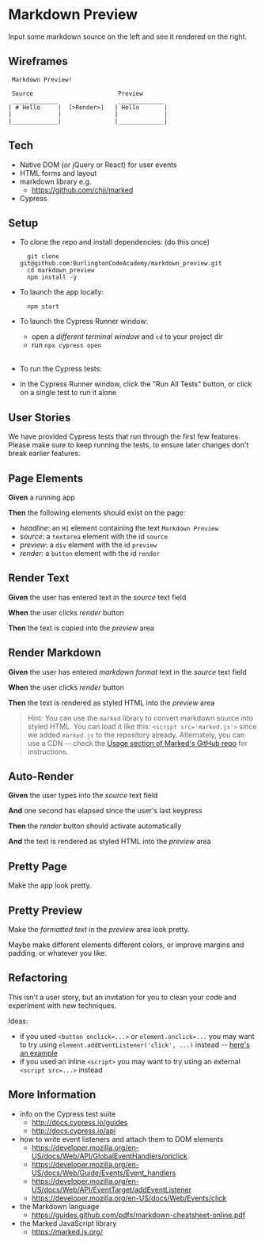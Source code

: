 # Markdown Preview

Input some markdown source on the left and see it rendered on the right.

## Wireframes

```
 Markdown Preview!

 Source                        Preview
 _____________                 _____________
| # Hello     |  [>Render>]   | Hello       |
|             |               |             |
|_____________|               |_____________|
```

## Tech

* Native DOM (or jQuery or React) for user events
* HTML forms and layout
* markdown library e.g.
  * https://github.com/chjj/marked
* Cypress

## Setup

* To clone the repo and install dependencies: (do this once)

        git clone git@github.com:BurlingtonCodeAcademy/markdown_preview.git
        cd markdown_preview
        npm install -y

* To launch the app locally:

        npm start

* To launch the Cypress Runner window:
  * open a *different terminal window* and `cd` to your project dir
  * run `npx cypress open` <br><br>

* To run the Cypress tests:
 * in the Cypress Runner window, click the "Run All Tests" button, or click on a single test to run it alone


## User Stories

We have provided Cypress tests that run through the first few features. Please make sure to keep running the tests, to ensure later changes don't break earlier features.

<!--BOX-->
## Page Elements

**Given** a running app

**Then** the following elements should exist on the page:

* *headline*: an `H1` element containing the text `Markdown Preview`
* *source*: a `textarea` element with the id `source`
* *preview*: a `div` element with the id `preview`
* *render*: a `button` element  with the id `render`

<!--/BOX-->

<!--BOX-->
## Render Text

**Given** the user has entered text in the *source* text field

**When** the user clicks *render* button

**Then** the text is copied into the *preview* area

<!--/BOX-->

<!--BOX-->
## Render Markdown

**Given** the user has entered *markdown format* text in the *source* text field

**When** the user clicks *render* button

**Then** the text is rendered as styled HTML into the *preview* area

> Hint: You can use the `marked` library to convert markdown source into styled HTML. You can load it like this: `<script src='marked.js'>` since we added `marked.js` to the repository already. Alternately, you can use a CDN -- check the [Usage section of Marked's GitHub repo](https://github.com/markedjs/marked) for instructions.

<!--/BOX-->

<!--BOX-->
## Auto-Render

**Given** the user types into the *source* text field

**And** one second has elapsed since the user's last keypress

**Then** the *render* button should activate automatically

**And** the text is rendered as styled HTML into the *preview* area

<!--/BOX-->

<!--BOX-->
## Pretty Page

Make the app look pretty.

<!--/BOX-->

<!--BOX-->
## Pretty Preview

Make the *formatted text* in the *preview* area look pretty. 

Maybe make different elements different colors, or improve margins and padding, or whatever you like.

<!--/BOX-->

<!--BOX-->

## Refactoring

This isn't a user story, but an invitation for you to clean your code and experiment with new techniques.

Ideas:

  * if you used  `<button onclick=...>` or  `element.onclick=...` you may want to try using `element.addEventListener('click', ...)` instead -- [here's an example](https://developer.mozilla.org/en-US/docs/Web/API/EventTarget/addEventListener#Example)
  * if you used an inline `<script>` you may want to try using an external `<script src=...>` instead

<!--/BOX-->

## More Information

* info on the Cypress test suite 
  * <http://docs.cypress.io/guides> 
  * <http://docs.cypress.io/api> 
* how to write event listeners and attach them to DOM elements
  * <https://developer.mozilla.org/en-US/docs/Web/API/GlobalEventHandlers/onclick>
  * <https://developer.mozilla.org/en-US/docs/Web/Guide/Events/Event_handlers>
  * <https://developer.mozilla.org/en-US/docs/Web/API/EventTarget/addEventListener>
  * <https://developer.mozilla.org/en-US/docs/Web/Events/click>
* the Markdown language
  * <https://guides.github.com/pdfs/markdown-cheatsheet-online.pdf>
* the Marked JavaScript library
  * <https://marked.js.org/>
